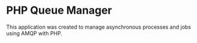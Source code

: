 # PHP Queue Manager

This application was created to manage asynchronous processes and jobs using AMQP with PHP.
